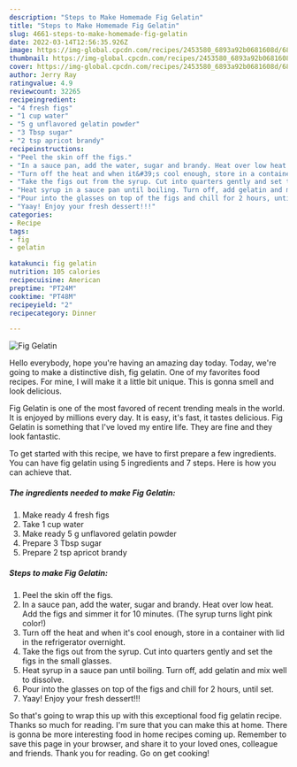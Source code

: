 ```yaml
---
description: "Steps to Make Homemade Fig Gelatin"
title: "Steps to Make Homemade Fig Gelatin"
slug: 4661-steps-to-make-homemade-fig-gelatin
date: 2022-03-14T12:56:35.926Z
image: https://img-global.cpcdn.com/recipes/2453580_6893a92b0681608d/680x482cq70/fig-gelatin-recipe-main-photo.jpg
thumbnail: https://img-global.cpcdn.com/recipes/2453580_6893a92b0681608d/680x482cq70/fig-gelatin-recipe-main-photo.jpg
cover: https://img-global.cpcdn.com/recipes/2453580_6893a92b0681608d/680x482cq70/fig-gelatin-recipe-main-photo.jpg
author: Jerry Ray
ratingvalue: 4.9
reviewcount: 32265
recipeingredient:
- "4 fresh figs"
- "1 cup water"
- "5 g unflavored gelatin powder"
- "3 Tbsp sugar"
- "2 tsp apricot brandy"
recipeinstructions:
- "Peel the skin off the figs."
- "In a sauce pan, add the water, sugar and brandy. Heat over low heat. Add the figs and simmer it for 10 minutes. (The syrup turns light pink color!)"
- "Turn off the heat and when it&#39;s cool enough, store in a container with lid in the refrigerator overnight."
- "Take the figs out from the syrup. Cut into quarters gently and set the figs in the small glasses."
- "Heat syrup in a sauce pan until boiling. Turn off, add gelatin and mix well to dissolve."
- "Pour into the glasses on top of the figs and chill for 2 hours, until set."
- "Yaay! Enjoy your fresh dessert!!!"
categories:
- Recipe
tags:
- fig
- gelatin

katakunci: fig gelatin 
nutrition: 105 calories
recipecuisine: American
preptime: "PT24M"
cooktime: "PT48M"
recipeyield: "2"
recipecategory: Dinner

---
```



![Fig Gelatin](https://img-global.cpcdn.com/recipes/2453580_6893a92b0681608d/680x482cq70/fig-gelatin-recipe-main-photo.jpg)

Hello everybody, hope you're having an amazing day today. Today, we're going to make a distinctive dish, fig gelatin. One of my favorites food recipes. For mine, I will make it a little bit unique. This is gonna smell and look delicious.



Fig Gelatin is one of the most favored of recent trending meals in the world. It is enjoyed by millions every day. It is easy, it's fast, it tastes delicious. Fig Gelatin is something that I've loved my entire life. They are fine and they look fantastic.


To get started with this recipe, we have to first prepare a few ingredients. You can have fig gelatin using 5 ingredients and 7 steps. Here is how you can achieve that.

<!--inarticleads1-->

##### The ingredients needed to make Fig Gelatin:

1. Make ready 4 fresh figs
1. Take 1 cup water
1. Make ready 5 g unflavored gelatin powder
1. Prepare 3 Tbsp sugar
1. Prepare 2 tsp apricot brandy




<!--inarticleads2-->

##### Steps to make Fig Gelatin:

1. Peel the skin off the figs.
1. In a sauce pan, add the water, sugar and brandy. Heat over low heat. Add the figs and simmer it for 10 minutes. (The syrup turns light pink color!)
1. Turn off the heat and when it&#39;s cool enough, store in a container with lid in the refrigerator overnight.
1. Take the figs out from the syrup. Cut into quarters gently and set the figs in the small glasses.
1. Heat syrup in a sauce pan until boiling. Turn off, add gelatin and mix well to dissolve.
1. Pour into the glasses on top of the figs and chill for 2 hours, until set.
1. Yaay! Enjoy your fresh dessert!!!




So that's going to wrap this up with this exceptional food fig gelatin recipe. Thanks so much for reading. I'm sure that you can make this at home. There is gonna be more interesting food in home recipes coming up. Remember to save this page in your browser, and share it to your loved ones, colleague and friends. Thank you for reading. Go on get cooking!
